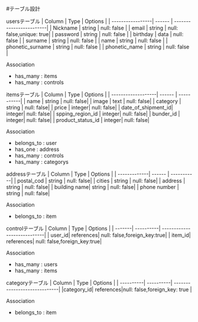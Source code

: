 #テーブル設計

usersテーブル
| Column           | Type   | Options                 |
| -----------------| ------ | ------------------------|
| Nickname         | string | null: false             |
| email            | string | null: false,unique: true|
| password         | string | null: false             |
| birthday         | data   | null: false             |
| surname          | string | null: false             |
| name             | string | null: false             |
| phonetic_surname | string | null: false             |
| phonetic_name    | string | null: false             |

   Association
 - has_many : items
 - has_many : controls

 itemsテーブル
 | Column             | Type   | Options    |
 | -------------------| ------ | -----------| 
 | name               | string | null: false|
 | image              | text   | null: false|
 | category           | string | null: false|
 | price              | integer| null: false|
 | date_of_shipment_id| integer| null: false|
 | spping_region_id    | integer| null: false|
 | bunder_id          | integer| null: false|
 | product_status_id  | integer| null: false|

  Association
 - belongs_to : user
 - has_one : address
 - has_many : controls
 - has_many : categorys

 addressテーブル
 | Column       | Type   | Options    |
 | -------------| ------ | -----------|
 | postal_cod   | string | null: false|
 | cities       | string | null: false|
 | address      | string | null: false|
 | building name| string | null: false|
 | phone number | string | null: false|

 Association
 - belongs_to : item

 controlテーブル
 | Column | Type      | Options                     |
 | -------| ----------| ----------------------------|
 | user_id| references| null: false,foreign_key:true|
 | item_id| references| null: false,foreign_key:true|

 Association
 - has_many : users
 - has_many : items

 categoryテーブル
 | Column    | Type      | Options                      |
 | ----------| ----------| -----------------------------|
 |category_id| references|null: false,foreign_key: true |

 Association
 - belongs_to : item
